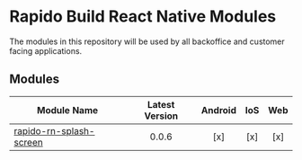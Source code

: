 # Rapido Build React Native Modules

The modules in this repository will be used by all backoffice and customer facing applications.

## Modules

| Module Name             | Latest Version | Android | IoS | Web |
|-------------------------|:--------------:|:-------:|:---:|:---:|
| [rapido-rn-splash-screen](./rapido-rn-splash-screen/README.md) | 0.0.6          | [x]     | [x] | [x] |
